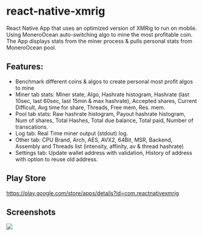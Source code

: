 # react-native-xmrig
React Native App that uses an optimized version of XMRig to run on mobile. Using MoneroOcean auto-switching algo to mine the most profitable coin.
The App displays stats from the miner process & pulls personal stats from MoneroOcean pool.

## Features:
* Benchmark different coins & algos to create personal most profit algos to mine
* Miner tab stats: Miner state, Algo, Hashrate histogram, Hashrate (last 10sec, last 60sec, last 15min & max hashrate), Accepted shares, Current Difficult, Avg time for share, Threads, Free mem, Res. mem.
* Pool tab stats: Raw hashrate histogram, Payout hashrate histogram, Num of shares, Total Hashes, Total due balance, Total paid, Number of transcations.
* Log tab: Real Time miner output (stdout) log.
* Other tab: CPU Brand, Arch, AES, AVX2, 64Bit, MSR, Backend, Assembly and Threads list (intensity, affinity, av & thread hashrate)
* Settings tab: Update wallet address with validation, History of address with option to reuse old address.

## Play Store
https://play.google.com/store/apps/details?id=com.reactnativexmrig

## Screenshots
![](https://raw.githubusercontent.com/garrylachman/react-native-xmrig/main/assets/github-promo-img.png)
